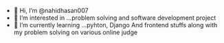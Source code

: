 - 👋 Hi, I’m @nahidhasan007
- 👀 I’m interested in ...problem solving and software development project
- 🌱 I’m currently learning ...pyhton, Django And frontend stuffs along with my problem solving on various online judge

<!---
nahidhasan007/nahidhasan007 is a ✨ special ✨ repository because its `README.md` (this file) appears on your GitHub profile.
You can click the Preview link to take a look at your changes.
--->
